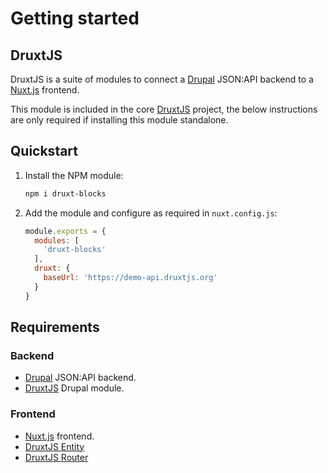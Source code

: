 # Getting started

## DruxtJS

DruxtJS is a suite of modules to connect a [Drupal](https://drupal.org) JSON:API backend to a [Nuxt.js](https://nuxtjs.org) frontend.

This module is included in the core [DruxtJS](http://druxtjs.org) project, the below instructions are only required if installing this module standalone.

## Quickstart

1. Install the NPM module:
    ```sh
    npm i druxt-blocks
    ```

2. Add the module and configure as required in `nuxt.config.js`:
    ```js
    module.exports = {
      modules: [
        'druxt-blocks'
      ],
      druxt: {
        baseUrl: 'https://demo-api.druxtjs.org'
      }
    }
    ```

## Requirements

### Backend
- [Drupal](https://drupal.org) JSON:API backend.
- [DruxtJS](https://www.drupal.org/project/druxt) Drupal module.

### Frontend
- [Nuxt.js](https://nuxtjs.org) frontend.
- [DruxtJS Entity](https://entity.druxtjs.org/)
- [DruxtJS Router](https://router.druxtjs.org/)
